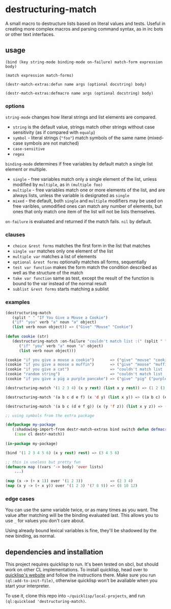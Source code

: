 # destructuring-match
A small macro to destructure lists based on literal values and tests. Useful in creating more complex macros
and parsing command syntax, as in irc bots or other text interfaces.

## usage
`(bind (key string-mode binding-mode on-failure) match-form expression body)`

`(match expression match-forms)`

`(destr-match-extras:defun name args (optional docstring) body)`

`(destr-match-extras:defmacro name args (optional docstring) body)`

### options
`string-mode` changes how literal strings and list elements are compared.

* `string` is the default value, strings match other strings without case sensitivity (as if compared with `equalp`)
* `symbol` - literal strings (`"foo"`) match symbols of the same name (mixed-case symbols are not matched)
* `case-sensitive`
* `regex`

`binding-mode` determines if free variables by default match a single list element or multiple.
* `single` - free variables match only a single element of the list, unless modified by `multiple`, as in `(multiple foo)`
* `multiple` - free variables match one or more elements of the list, and are always lists, unless the
variable is designated as `single`
* `mixed` - the default, both `single` and `multiple` modifiers may be used on free varibles, unmodified ones can match any number of
elements, but ones that only match one item of the list will not be lists themselves.

`on-failure` is evaluated and returned if the match fails. `nil` by default.

### clauses
* `choice &rest forms` matches the first form in the list that matches
* `single var` matches only one element of the list
* `multiple var` matches a list of elements
* `optional &rest forms` optionally matches all forms, sequentially
* `test var function` makes the form match the condition described as well as the structure of the match
* `take var function` same as test, except the result of the function is bound to the var instead of the normal result
* `sublist &rest forms` starts matching a sublist

### examples
```cl
(destructuring-match 
   (split " " "If You Give a Mouse a Cookie")
   ("if" "you" verb "a" noun "a" object)
   (list verb noun object)) => ("Give" "Mouse" "Cookie")
   
(defun cookie (str)
   (destructuring-match :on-failure "couldn't match list :(" (split " " str) 
      ("if" "you" verb "a" noun "a" object)
      (list verb noun object)))

(cookie "if you give a mouse a cookie")       => ("give" "mouse" "cookie")
(cookie "if you give a moose a muffin")       => ("give" "moose" "muffin")
(cookie "if you give a cat")                  => "couldn't match list :("
(cookie "random string")                      => "couldn't match list :("
(cookie "if you give a pig a purple pancake") => ("give" "pig" ("purple" "pancake"))
```

```cl
(destructuring-match '(1 2 3 4) (x y rest) (list x y rest)) => (1 2 (3 4))
```

```cl
(destructuring-match '(a b c d e f) (x 'd y) (list x y)) => ((a b c) (e f))
```

```cl
(destructuring-match '(a b c (d e f g)) (x (y 'f z)) (list x y z)) => ((a b c) (d e) g)
```

```cl
;; using symbols from the extra package

(defpackage my-package
   (:shadowing-import-from destr-match-extras bind switch defun defmacro)
	(:use cl destr-match))
	
(in-package my-package)

(bind '(1 2 3 4 5 6) (x y rest) rest) => (3 4 5 6)

;; this is useless but pretty fun
(defmacro map ((vars '-> body) 'over lists)
	...)
	
(map (x -> (+ x 1)) over '(1 2 3))            => (2 3 4)
(map (x y -> (+ x y)) over '(1 2 3) '(7 8 9)) => (8 10 12)
```

### edge cases
You can use the same variable twice, or as many times as you want. The value after matching will be the binding evaluated last. This allows you to use `_` for values you don't care about.

Using already bound lexical variables is fine, they'll be shadowed by the new binding, as normal.

## dependencies and installation

This project requires quicklisp to run. It's been tested on sbcl, but should work on other CL implementations.
To install quicklisp, head over to [quicklisp's website](https://www.quicklisp.org/beta/) and follow 
the instructions there. Make sure you run `(ql:add-to-init-file)`, otherwise quicklisp won't be avaliable 
when you start your interpreter.

To use it, clone this repo into `~/quicklisp/local-projects`, and run `(ql:quickload 'destructuring-match)`.
